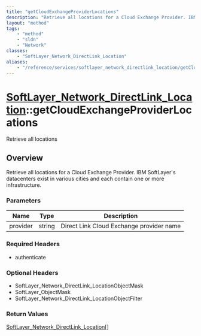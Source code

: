 ```yaml
---
title: "getCloudExchangeProviderLocations"
description: "Retrieve all locations for a Cloud Exchange Provider. IBM SoftLayer's datacenters exist in various cities and each conta... "
layout: "method"
tags:
    - "method"
    - "sldn"
    - "Network"
classes:
    - "SoftLayer_Network_DirectLink_Location"
aliases:
    - "/reference/services/softlayer_network_directlink_location/getCloudExchangeProviderLocations"
---
```

# [SoftLayer_Network_DirectLink_Location](/reference/services/SoftLayer_Network_DirectLink_Location)::getCloudExchangeProviderLocations

Retrieve all locations


## Overview 
Retrieve all locations for a Cloud Exchange Provider. IBM SoftLayer's datacenters exist in various cities and each contain one or more infrastructure. 

### Parameters 
|Name | Type | Description |
| --- | --- | --- |
|provider| string| Direct Link Cloud Exchange provider name|


### Required Headers
* authenticate

### Optional Headers
* SoftLayer_Network_DirectLink_LocationObjectMask
* SoftLayer_ObjectMask
* SoftLayer_Network_DirectLink_LocationObjectFilter

### Return Values
<a href='/reference/datatypes/SoftLayer_Network_DirectLink_Location'>SoftLayer_Network_DirectLink_Location[] </a>

